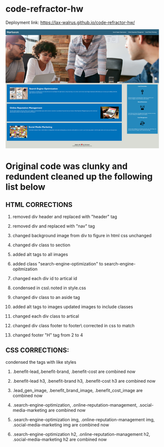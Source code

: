 # code-refractor-hw


Deployment link: https://lax-walrus.github.io/code-refractor-hw/

![alt text](https://raw.githubusercontent.com/Lax-Walrus/code-refractor-hw/main/assets/screen%20shots/screencapture-lax-walrus-github-io-code-refractor-hw-2020-12-03-14_50_40.png)


# Original code was clunky and redundent cleaned up the following list below 

## HTML CORRECTIONS

1. removed div header and replaced with "header" tag

2. removed div and replaced with "nav" tag

3. changed background image from div to figure in html css unchanged

4. changed div class to section

5. added alt tags to all images

6. added class "search-engine-optimization" to search-engine-opitmization

7. changed each div id to artical id

8. condensed in css\ noted in style.css  

9. changed div class to an aside tag

10. added alt tags to images updated images to include classes

11. changed each div class to artical

12. changed div class footer to footer\ corrected in css to match

13. changed footer "H" tag from 2 to 4

## CSS CORRECTIONS:

condensed the tags with like styles

1. .benefit-lead,.benefit-brand, .benefit-cost  are combined now

2. .benefit-lead h3, .benefit-brand h3, .benefit-cost h3 are combined now

3. .lead_gen_image, .benefit_brand_image, .benefit_cost_image are combined now

4. .search-engine-optimization, .online-reputation-management, .social-media-marketing  are combined now

5. .search-engine-optimization img, .online-reputation-management img, .social-media-marketing img are combined now

6. .search-engine-optimization h2, .online-reputation-management h2, .social-media-marketing h2  are combined now
